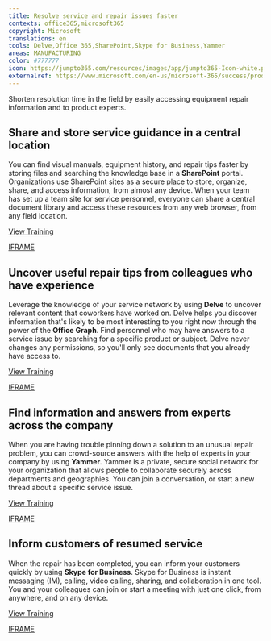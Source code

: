 ```yaml
---
title: Resolve service and repair issues faster
contexts: office365,microsoft365
copyright: Microsoft
translations: en
tools: Delve,Office 365,SharePoint,Skype for Business,Yammer
areas: MANUFACTURING
color: #777777
icon: https://jumpto365.com/resources/images/app/jumpto365-Icon-white.png
externalref: https://www.microsoft.com/en-us/microsoft-365/success/productivitylibrary/resolve-service-and-repair-issues-faster
---
```

Shorten resolution time in the field&#xA0;by easily accessing equipment repair information and to product experts.


## Share and store service guidance in a central location

You can find visual manuals, equipment history, and repair tips faster by storing files and searching the knowledge base in a **SharePoint** portal. Organizations use SharePoint sites as a secure place to store, organize, share, and access information, from almost any device. When your team has set up a team site for service personnel, everyone can share a central document library and access these resources from any web browser, from any field location.

[View Training](https://support.office.com/article/Create-a-team-site-in-SharePoint-Online-ef10c1e7-15f3-42a3-98aa-b5972711777d)

[IFRAME](https://www.microsoft.com/en-us/videoplayer/embed/RE1UCma)

## Uncover useful repair tips from colleagues who have experience

Leverage the knowledge of your service network by using **Delve** to uncover relevant content that coworkers have worked on. Delve helps you discover information that's likely to be most interesting to you right now through the power of the **Office Graph**. Find personnel who may have answers to a service issue by searching for a specific product or subject. Delve never changes any permissions, so you'll only see documents that you already have access to.

[View Training](https://support.office.com/en-US/article/What-is-Office-Delve-1315665a-c6af-4409-a28d-49f8916878ca)

[IFRAME](https://www.microsoft.com/en-us/videoplayer/embed/RE1TwTh)

## Find information and answers from experts across the company

When you are having trouble pinning down a solution to an unusual repair problem, you can crowd-source answers with the help of experts in your company by using **Yammer**. Yammer is a private, secure social network for your organization that allows people to collaborate securely across departments and geographies. You can join a conversation, or start a new thread about a specific service issue.

[View Training](https://support.office.com/en-us/article/Roll-out-a-successful-Yammer-network-a19aedab-6dc8-44b1-a8c3-72c38abf18b4)

[IFRAME](https://www.microsoft.com/en-us/videoplayer/embed/RE1UEYC)

## Inform customers of resumed service

When the repair has been completed, you can inform your customers quickly by using **Skype for Business**. Skype for Business is instant messaging (IM), calling, video calling, sharing, and collaboration in one tool. You and your colleagues can join or start a meeting with just one click, from anywhere, and on any device.

[View Training](https://support.office.com/en-us/article/Communicate-with-voice-and-video-c1fb68bb-fdfc-4bf5-af41-2ac88e9b6fb0)

[IFRAME](https://www.microsoft.com/en-us/videoplayer/embed/RE1UKai)

